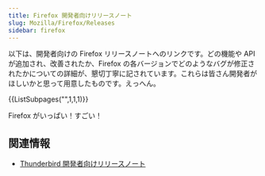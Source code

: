 ```yaml
---
title: Firefox 開発者向けリリースノート
slug: Mozilla/Firefox/Releases
sidebar: firefox
---
```


以下は、開発者向けの Firefox リリースノートへのリンクです。どの機能や API が追加され、改善されたか、Firefox の各バージョンでどのようなバグが修正されたかについての詳細が、懇切丁寧に記されています。これらは皆さん開発者がほしいかと思って用意したものです。えっへん。

{{ListSubpages("",1,1,1)}}

Firefox がいっぱい！すごい！

## 関連情報

- [Thunderbird 開発者向けリリースノート](/ja/docs/Mozilla/Thunderbird/Releases)
